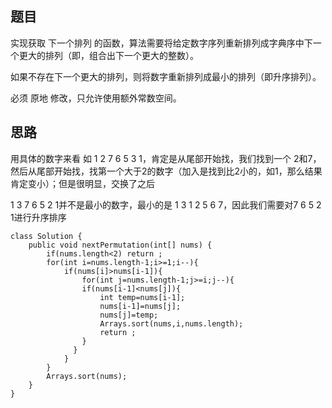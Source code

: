## 题目

实现获取 下一个排列 的函数，算法需要将给定数字序列重新排列成字典序中下一个更大的排列（即，组合出下一个更大的整数）。

如果不存在下一个更大的排列，则将数字重新排列成最小的排列（即升序排列）。

必须 原地 修改，只允许使用额外常数空间。

## 思路

用具体的数字来看 如 1 2 7 6 5 3 1，肯定是从尾部开始找，我们找到一个 2和7，然后从尾部开始找，找第一个大于2的数字（加入是找到比2小的，如1，那么结果肯定变小）；但是很明显，交换了之后

1 3 7 6 5 2 1并不是最小的数字，最小的是  1 3 1 2 5 6 7，因此我们需要对7 6 5 2 1进行升序排序

```
class Solution {
    public void nextPermutation(int[] nums) {
        if(nums.length<2) return ;
        for(int i=nums.length-1;i>=1;i--){
            if(nums[i]>nums[i-1]){
                for(int j=nums.length-1;j>=i;j--){
                if(nums[i-1]<nums[j]){
                    int temp=nums[i-1];
                    nums[i-1]=nums[j];
                    nums[j]=temp;
                    Arrays.sort(nums,i,nums.length);
                    return ;
                }
              }
            }
        }
        Arrays.sort(nums);
    }
}
```

